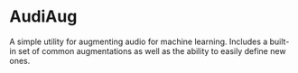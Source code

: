 # AudiAug
A simple utility for augmenting audio for machine learning. Includes a built-in set of common augmentations as well as the ability to easily define new ones.